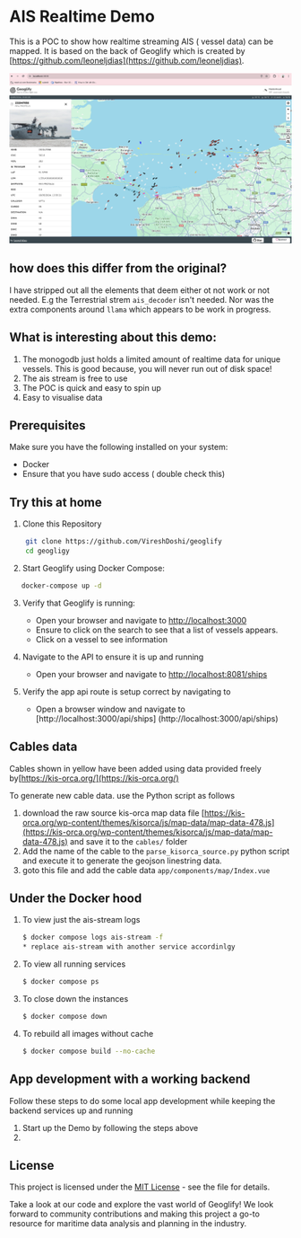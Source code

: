 # AIS Realtime Demo

This is a POC to show how realtime streaming AIS ( vessel data) can be mapped. It is based on the back of Geoglify which is created by [https://github.com/leoneljdias](https://github.com/leoneljdias).


![alt text](docs/demo.png "Demo")


## how does this differ from the original?

I have stripped out all the elements that deem either ot not work or not needed. E.g the Terrestrial strem `ais_decoder` isn't needed. Nor was the extra components around `llama` which appears to be work in progress. 

## What is interesting about this demo:
1. The monogodb just holds a limited amount of realtime data for unique vessels. This is good because, you will never run out of disk space!
2. The ais stream is free to use
3. The POC is quick and easy to spin up
4. Easy to visualise data

## Prerequisites

Make sure you have the following installed on your system:

- Docker
- Ensure that you have sudo access ( double check this)

## Try this at home
1. Clone this Repository
```bash 
    git clone https://github.com/VireshDoshi/geoglify
    cd geogligy
```
2. Start Geoglify using Docker Compose:

```bash
   docker-compose up -d
```

3. Verify that Geoglify is running:

   - Open your browser and navigate to [http://localhost:3000](http://localhost:3000)
   - Ensure to click on the search to see that a list of vessels appears.
   - Click on a vessel to see information 

4. Navigate to the API to ensure it is up and running 
   - Open your browser and navigate to [http://localhost:8081/ships](http://localhost:8081/ships)

5. Verify the app api route is setup correct by navigating to 
   - Open a browser window and navigate to [http://localhost:3000/api/ships] (http://localhost:3000/api/ships)


## Cables data
Cables shown in  yellow have been added using data provided freely by[https://kis-orca.org/](https://kis-orca.org/)

To generate new cable data. use the Python script as follows
1. download the raw source kis-orca map data file [https://kis-orca.org/wp-content/themes/kisorca/js/map-data/map-data-478.js](https://kis-orca.org/wp-content/themes/kisorca/js/map-data/map-data-478.js) and save it to the `cables/` folder
2. Add the name of the cable to the `parse_kisorca_source.py` python script and execute it to generate the geojson linestring data.
3. goto this file and add the cable data
`app/components/map/Index.vue`

## Under the Docker hood
1. To view just the ais-stream logs
    ```bash
    $ docker compose logs ais-stream -f
    * replace ais-stream with another service accordinlgy
    ```
2. To view all running services 
   ```bash 
   $ docker compose ps
   ```
3. To close down the instances
   ```bash
   $ docker compose down
   ```
4. To rebuild all images without cache 
   ```bash
   $ docker compose build --no-cache
   ```

## App development with a working backend 
Follow these steps to do some local app development while keeping the backend services up and running
1. Start up the Demo by following the steps above
2. 

## License

This project is licensed under the [MIT License](LICENSE) - see the file for details.

Take a look at our code and explore the vast world of Geoglify! We look forward to community contributions and making this project a go-to resource for maritime data analysis and planning in the industry.


